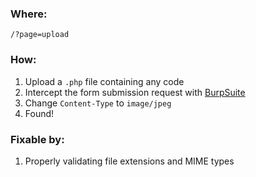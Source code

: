 ### Where:  

`/?page=upload`

### How:  

1. Upload a `.php` file containing any code
2. Intercept the form submission request with [BurpSuite](https://portswigger.net/burp)
3. Change `Content-Type` to `image/jpeg`
4. Found!

### Fixable by:  

1. Properly validating file extensions and MIME types
